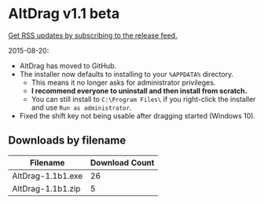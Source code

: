 # AltDrag v1.1 beta

[Get RSS updates by subscribing to the release feed.](https://github.com/stefansundin/altdrag/releases.atom)

2015-08-20:
- AltDrag has moved to GitHub.
- The installer now defaults to installing to your `%APPDATA%` directory.
  - This means it no longer asks for administrator privileges.
  - **I recommend everyone to uninstall and then install from scratch.**
  - You can still install to `C:\Program Files\` if you right-click the installer and use `Run as administrator`.
- Fixed the shift key not being usable after dragging started (Windows 10).


## Downloads by filename

Filename | Download Count
-------- | --------------
AltDrag-1.1b1.exe | 26
AltDrag-1.1b1.zip | 5

